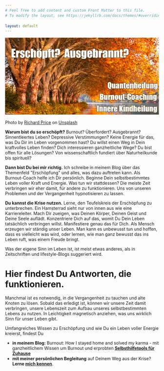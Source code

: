 ```yaml
---
# Feel free to add content and custom Front Matter to this file.
# To modify the layout, see https://jekyllrb.com/docs/themes/#overriding-theme-defaults

layout: default
---
```


![Frontbild](/assets/2020-10-13-Frontbild.jpg)

<span>Photo by <a href="https://unsplash.com/@juanpoe?utm_source=unsplash&amp;utm_medium=referral&amp;utm_content=creditCopyText">Richard Price</a> on <a href="https://unsplash.com/s/photos/still-water?utm_source=unsplash&amp;utm_medium=referral&amp;utm_content=creditCopyText">Unsplash</a></span>


**Warum bist du so erschöpft?** Burnout? Überfordert? Ausgebrannt? Sinnentleertes Leben? Depressive Verstimmungen? Keine Energie für das, was Du Dir im Leben vorgenommen hast? Du willst einen Weg in Dein kraftvolles Leben finden? Dich interessieren ganzheitliche Wege? Du bist offen für alle Lösungen? Von wissenschaftlich fundiert über Naturheilkunde bis spirituell?

**Dann bist Du bei mir richtig.** Ich schreibe in meinem Blog über das Themenfeld "Erschöpfung" und alles, was dazu auftreten kann. Als Burnout-Coach helfe ich Dir persönlich. Beginne Dein selbstbestimmtes Leben voller Kraft und Energie. Was tun wir stattdessen? Die meiste Zeit verbringen wir eher damit, für andere zu funktionieren. Uns von unseren Problemen und der Vergangenheit hypnotisieren zu lassen. 

**Du kannst die Krise nutzen.** Lerne, den Teufelskreis der Erschöpfung zu unterbrechen. Ein Hamsterrad sieht nur von innen aus wie eine Karriereleiter. Mach Dir zueigen, was Deinen Körper, Deinen Geist und Deine Seele auflädt. Konzentriere Dich auf das, womit Du Dein Leben tatsächlich verbringen willst. Manifestiere genau das für Dich. Als Mensch erzeugen wir ständig unser Leben. Man kann es unbewusst tun und hoffen, dass es vielleicht was wird, oder lernen, wie man ganz bewusst das ins Leben ruft, was einem Freude bringt.  

Was der eigene Sinn im Leben ist, ist meist etwas anderes, als in Zeitschriften und lifestyle-Blogs suggeriert wird. 

# Hier findest Du Antworten, die funktionieren. 
Manchmal ist es notwendig, in die Vergangenheit zu tauchen und alte Knoten zu lösen. Sobald das erledigt ist, können wir unsere Zeit damit verbringen, unsere Lebenszeit zum Aufbau unseres selbstbestimmten Lebens zu nutzen. In Leichtigkeit magnetisch anziehen, was uns wirklich Sinn für unser Leben gibt. 

Umfangreiches Wissen zu Erschöpfung und wie Du ein Leben voller Energie kreierst, findest Du

- **in meinem Blog:** Burnout: How I stayed home and solved my karma - mit ganzheitlichem Wissen um Burnout und erprobten **[Selbsthilfetools für Zuhause](/blog.html)**
- **mit meiner persönlichen Begleitung** auf Deinem Weg aus der Krise? **Lerne [mich kennen](/about/)**. 
 



